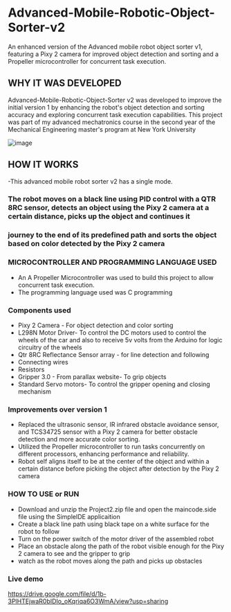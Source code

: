 # Advanced-Mobile-Robotic-Object-Sorter-v2
An enhanced version of the Advanced mobile robot object sorter v1, featuring a Pixy 2 camera for improved object detection and sorting and a Propeller microcontroller for concurrent task execution.

## WHY IT WAS DEVELOPED
Advanced-Mobile-Robotic-Object-Sorter v2 was developed to improve the initial version 1 by enhancing the robot's object detection and sorting accuracy and exploring concurrent task execution capabilities. This project was part of my advanced mechatronics course in the second year of the Mechanical Engineering master's program at New York University
  
![image](https://github.com/damisotomi/Advanced-Mobile-Robotic-Object-Sorter-v2/assets/67606934/df901d26-7315-44ba-9b46-70816c54d7b4)

  
## HOW IT WORKS
  -This advanced mobile robot sorter v2 has a single mode.
 ### The robot moves on a black line using PID control with a QTR 8RC sensor, detects an object using the Pixy 2 camera at a certain distance, picks up the object and continues it 
 ### journey to the end of its predefined path and sorts the object based on color detected by the Pixy 2 camera

### MICROCONTROLLER AND PROGRAMMING LANGUAGE USED
  - An A Propeller Microcontroller was used to build this project to allow concurrent task execution.
  - The programming language used was C programming

### Components used
  - Pixy 2 Camera - For object detection and color sorting
  - L298N Motor Driver- To control the DC motors used to control the wheels of the car and also to receive 5v volts from the Arduino for logic circuitry of the wheels 
  - Qtr 8RC Reflectance Sensor array - for line detection and following 
  - Connecting wires
  - Resistors
  - Gripper 3.0 - From parallax website- To grip objects
  - Standard Servo motors- To control the gripper opening and closing mechanism


### Improvements over version 1
  - Replaced the ultrasonic sensor, IR infrared obstacle avoidance sensor, and TCS34725 sensor with a Pixy 2 camera for better obstacle detection and more accurate color sorting.
  - Utilized the Propeller microcontroller to run tasks concurrently on different processors, enhancing performance and reliability.
  - Robot self aligns itself to be at the center of the object and within a certain distance before picking the object after detection by the Pixy 2 camera

### HOW TO USE or RUN
  - Download and unzip the Project2.zip file and open the maincode.side file using the SimpleIDE applicaition
  - Create a black line path using black tape on a white surface for the robot to follow
  - Turn on the power switch of the motor driver of the assembled robot
  - Place an obstacle along the path of the robot visible enough for the Pixy 2 camera to see and the gripper to grip
  - watch as the robot moves along the path and picks up obstacles

### Live demo
https://drive.google.com/file/d/1b-3PlHTEjwaR0bIDIo_oKqriqa6O3WmA/view?usp=sharing
